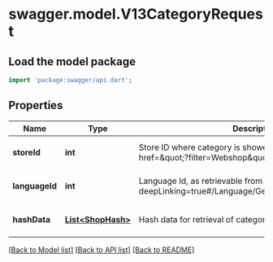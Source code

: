 # swagger.model.V13CategoryRequest

## Load the model package
```dart
import 'package:swagger/api.dart';
```

## Properties
Name | Type | Description | Notes
------------ | ------------- | ------------- | -------------
**storeId** | **int** | Store ID where category is showed, as retrievable from &lt;a href&#x3D;\&quot;?filter&#x3D;Webshop\&quot;&gt;/api/Webshop&lt;/a&gt; | [optional] [default to null]
**languageId** | **int** | Language Id, as retrievable from &lt;a href&#x3D;\&quot;?deepLinking&#x3D;true#/Language/Get\&quot;&gt;/api/Language&lt;/a&gt; | [optional] [default to null]
**hashData** | [**List&lt;ShopHash&gt;**](ShopHash.md) | Hash data for retrieval of categories | [optional] [default to []]

[[Back to Model list]](../README.md#documentation-for-models) [[Back to API list]](../README.md#documentation-for-api-endpoints) [[Back to README]](../README.md)


